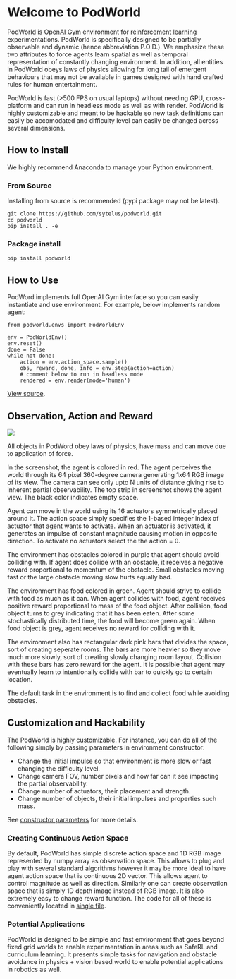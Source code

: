 # Welcome to PodWorld

PodWorld is [OpenAI Gym](https://gym.openai.com/) environment for [reinforcement learning](http://incompleteideas.net/book/the-book-2nd.html) experimentations. PodWorld is specifically designed to be partially observable and dynamic (hence abbreviation P.O.D.). We emphasize these two attributes to force agents learn spatial as well as temporal representation of constantly changing environment. In addition, all entities in PodWorld obeys laws of physics allowing for long tail of emergent behaviours that may not be available in games designed with hand crafted rules for human entertainment. 

PodWorld is fast (>500 FPS on usual laptops) without needing GPU, cross-platform and can run in headless mode as well as with render. PodWorld is highly customizable and meant to be hackable so new task definitions can easily be accomodated and difficulty level can easily be changed across several dimensions.

## How to Install

We highly recommend Anaconda to manage your Python environment.

### From Source
Installing from source is recommended (pypi package may not be latest).
```
git clone https://github.com/sytelus/podworld.git
cd podworld
pip install . -e
```

### Package install
```
pip install podworld
```

## How to Use

PodWord implements full OpenAI Gym interface so you can easily instantiate and use environment. For example, below implements random agent:

```
from podworld.envs import PodWorldEnv

env = PodWorldEnv()
env.reset()
done = False
while not done:
    action = env.action_space.sample()
    obs, reward, done, info = env.step(action=action)
    # comment below to run in headless mode
    rendered = env.render(mode='human')
```
[View source](tests/test_random_agent.py).

## Observation, Action and Reward
<img src="podworld.gif">

All objects in PodWord obey laws of physics, have mass and can move due to application of force.

In the screenshot, the agent is colored in red. The agent perceives the world through its 64 pixel 360-degree camera generating 1x64 RGB image of its view. The camera can see only upto N units of distance giving rise to inherent partial observability. The top strip in screenshot shows the agent view. The black color indicates empty space.

 Agent can move in the world using its 16 actuators symmetrically placed around it. The action space simply specifies the 1-based integer index of actuator that agent wants to activate. When an actuator is activated, it generates an impulse of constant magnitude causing motion in opposite direction. To activate no actuators select the the action = 0. 

The environment has obstacles colored in purple that agent should avoid colliding with. If agent does collide with an obstacle, it receives a negative reward proportional to momentum of the obstacle. Small obstacles moving fast or the large obstacle moving slow hurts equally bad.

The environment has food colored in green. Agent should strive to collide with food as much as it can. When agent collides with food, agent receives positive reward proportional to mass of the food object. After collision, food object turns to grey indicating that it has been eaten. After some stochastically distributed time, the food will become green again. When food object is grey, agent receives no reward for colliding with it.

The environment also has rectangular dark pink bars that divides the space, sort of creating seperate rooms. The bars are more heavier so they move much more slowly, sort of creating slowly changing room layout. Collision with these bars has zero reward for the agent. It is possible that agent may eventually learn to intentionally collide with bar to quickly go to certain location.

The default task in the environment is to find and collect food while avoiding obstacles.

## Customization and Hackability

The PodWorld is highly customizable. For instance, you can do all of the following simply by passing parameters in environment constructor:

* Change the initial impulse so that environment is more slow or fast changing the difficulty level.
* Change camera FOV, number pixels and how far can it see impacting the partial observability.
* Change number of actuators, their placement and strength.
* Change number of objects, their initial impulses and properties such mass.

See [constructor parameters](podworld/envs/podworld_env.py) for more details.

### Creating Continuous Action Space

By default, PodWorld has simple discrete action space and 1D RGB image represented by numpy array as observation space. This allows to plug and play with several standard algorithms however it may be more ideal to have agent action space that is continuous 2D vector. This allows agent to control magnitude as well as direction. Similarly one can create observation space that is simply 1D depth image instead of RGB image. It is also extremely easy to change reward function. The code for all of these is conveniently located in [single file](podworld/envs/podworld_env.py).

### Potential Applications

PodWorld is designed to be simple and fast environment that goes beyond fixed grid worlds to enable experimentation in areas such as SafeRL and curriculum learning. It presents simple tasks for navigation and obstacle avoidance in physics + vision based world to enable potential applications in robotics as well.
